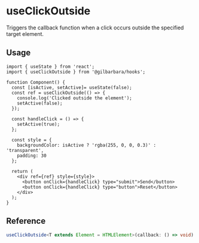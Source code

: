 # useClickOutside

Triggers the callback function when a click occurs outside the specified target element.

## Usage

```tsx
import { useState } from 'react';
import { useClickOutside } from '@gilbarbara/hooks';

function Component() {
  const [isActive, setActive]= useState(false);
  const ref = useClickOutside(() => {
    console.log('Clicked outside the element');
    setActive(false);
  });
  
  const handleClick = () => {
    setActive(true);
  };
  
  const style = {
    backgroundColor: isActive ? 'rgba(255, 0, 0, 0.3)' : 'transparent',
    padding: 30
  };

  return (
    <div ref={ref} style={style}>
      <button onClick={handleClick} type="submit">Send</button>
      <button onClick={handleClick} type="button">Reset</button>
    </div>
  );
}
```

## Reference

```typescript
useClickOutside<T extends Element = HTMLElement>(callback: () => void): React.RefObject<T>;
```
